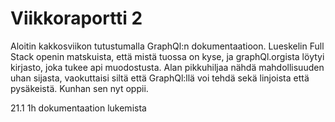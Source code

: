# Viikkoraportti 2

Aloitin kakkosviikon tutustumalla GraphQl:n dokumentaatioon. Lueskelin Full Stack openin matskuista, että mistä tuossa on kyse, ja graphQl.orgista löytyi kirjasto, joka tukee api muodostusta. Alan pikkuhiljaa nähdä mahdollisuuden uhan sijasta, vaokuttaisi siltä että GraphQl:llä voi tehdä sekä linjoista että pysäkeistä. Kunhan sen nyt oppii.


21.1 1h dokumentaation lukemista
